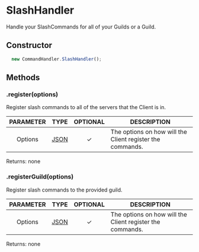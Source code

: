 # SlashHandler

Handle your SlashCommands for all of your Guilds or a Guild.

## Constructor

```javascript
  new CommandHandler.SlashHandler();
```

## Methods

### .register(options)
Register slash commands to all of the servers that the Client is in.

| PARAMETER | TYPE | OPTIONAL | DESCRIPTION |
| :---: | :-----: | :-----: | ----------- |
| Options | [JSON](https://developer.mozilla.org/en-US/docs/Web/JavaScript/Reference/Global_Objects/JSON) | ✓ | The options on how will the Client register the commands. |

Returns: none

### .registerGuild(options)
Register slash commands to the provided guild.

| PARAMETER | TYPE | OPTIONAL | DESCRIPTION |
| :---: | :-----: | :-----: | ----------- |
| Options | [JSON](https://developer.mozilla.org/en-US/docs/Web/JavaScript/Reference/Global_Objects/JSON) | ✓ | The options on how will the Client register the commands. |

Returns: none
